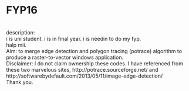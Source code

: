 # FYP16
</br>
description:
</br>
i is uni student. i is in final year. i is needin to do my fyp.</br>
halp mii.
</br>
Aim: to merge edge detection and polygon tracing (potrace) algorithm to produce a raster-to-vector windows application.
</br>
Disclaimer: I do not claim ownership these codes. I have referenced from these two marvelous sites, http://potrace.sourceforge.net/ and http://softwarebydefault.com/2013/05/11/image-edge-detection/
</br>
Thank you.
